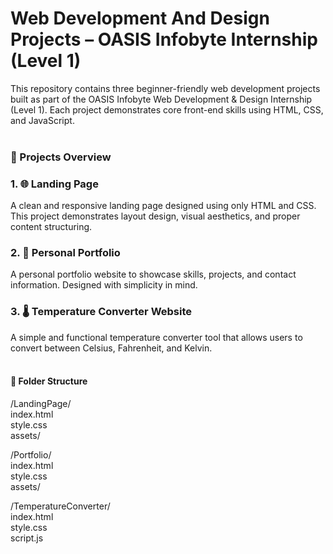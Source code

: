 # Web Development And Design Projects – OASIS Infobyte Internship (Level 1)<br/>

This repository contains three beginner-friendly web development projects built as part of the OASIS Infobyte Web Development & Design Internship (Level 1). Each project demonstrates core front-end skills using HTML, CSS, and JavaScript.<br/>
<br/>

### 🔗 Projects Overview<br/>

### 1. 🌐 Landing Page <br/>
A clean and responsive landing page designed using only HTML and CSS. This project demonstrates layout design, visual aesthetics, and proper content structuring.<br/>

### 2. 💼 Personal Portfolio <br/>
A personal portfolio website to showcase skills, projects, and contact information. Designed with simplicity in mind.<br/>

### 3. 🌡 Temperature Converter Website<br/>
A simple and functional temperature converter tool that allows users to convert between Celsius, Fahrenheit, and Kelvin.<br/>
<br/>

#### 📂 Folder Structure<br/>

/LandingPage/<br/>
    index.html<br/>
    style.css<br/>
    assets/<br/>

/Portfolio/<br/>
    index.html<br/>
    style.css<br/>
    assets/<br/>

/TemperatureConverter/<br/>
    index.html<br/>
    style.css<br/>
    script.js<br/>
